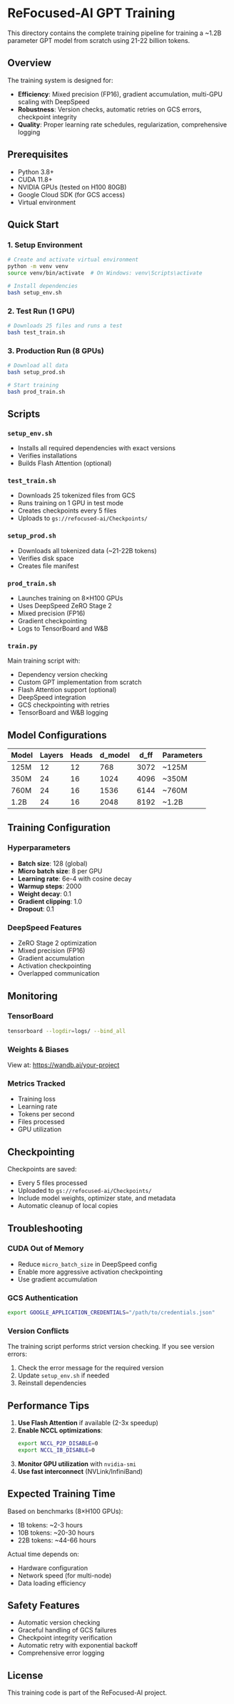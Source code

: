 # ReFocused-AI GPT Training

This directory contains the complete training pipeline for training a ~1.2B parameter GPT model from scratch using 21-22 billion tokens.

## Overview

The training system is designed for:
- **Efficiency**: Mixed precision (FP16), gradient accumulation, multi-GPU scaling with DeepSpeed
- **Robustness**: Version checks, automatic retries on GCS errors, checkpoint integrity
- **Quality**: Proper learning rate schedules, regularization, comprehensive logging

## Prerequisites

- Python 3.8+
- CUDA 11.8+
- NVIDIA GPUs (tested on H100 80GB)
- Google Cloud SDK (for GCS access)
- Virtual environment

## Quick Start

### 1. Setup Environment

```bash
# Create and activate virtual environment
python -m venv venv
source venv/bin/activate  # On Windows: venv\Scripts\activate

# Install dependencies
bash setup_env.sh
```

### 2. Test Run (1 GPU)

```bash
# Downloads 25 files and runs a test
bash test_train.sh
```

### 3. Production Run (8 GPUs)

```bash
# Download all data
bash setup_prod.sh

# Start training
bash prod_train.sh
```

## Scripts

### `setup_env.sh`
- Installs all required dependencies with exact versions
- Verifies installations
- Builds Flash Attention (optional)

### `test_train.sh`
- Downloads 25 tokenized files from GCS
- Runs training on 1 GPU in test mode
- Creates checkpoints every 5 files
- Uploads to `gs://refocused-ai/Checkpoints/`

### `setup_prod.sh`
- Downloads all tokenized data (~21-22B tokens)
- Verifies disk space
- Creates file manifest

### `prod_train.sh`
- Launches training on 8×H100 GPUs
- Uses DeepSpeed ZeRO Stage 2
- Mixed precision (FP16)
- Gradient checkpointing
- Logs to TensorBoard and W&B

### `train.py`
Main training script with:
- Dependency version checking
- Custom GPT implementation from scratch
- Flash Attention support (optional)
- DeepSpeed integration
- GCS checkpointing with retries
- TensorBoard and W&B logging

## Model Configurations

| Model | Layers | Heads | d_model | d_ff | Parameters |
|-------|--------|-------|---------|------|------------|
| 125M  | 12     | 12    | 768     | 3072 | ~125M      |
| 350M  | 24     | 16    | 1024    | 4096 | ~350M      |
| 760M  | 24     | 16    | 1536    | 6144 | ~760M      |
| 1.2B  | 24     | 16    | 2048    | 8192 | ~1.2B      |

## Training Configuration

### Hyperparameters
- **Batch size**: 128 (global)
- **Micro batch size**: 8 per GPU
- **Learning rate**: 6e-4 with cosine decay
- **Warmup steps**: 2000
- **Weight decay**: 0.1
- **Gradient clipping**: 1.0
- **Dropout**: 0.1

### DeepSpeed Features
- ZeRO Stage 2 optimization
- Mixed precision (FP16)
- Gradient accumulation
- Activation checkpointing
- Overlapped communication

## Monitoring

### TensorBoard
```bash
tensorboard --logdir=logs/ --bind_all
```

### Weights & Biases
View at: https://wandb.ai/your-project

### Metrics Tracked
- Training loss
- Learning rate
- Tokens per second
- Files processed
- GPU utilization

## Checkpointing

Checkpoints are saved:
- Every 5 files processed
- Uploaded to `gs://refocused-ai/Checkpoints/`
- Include model weights, optimizer state, and metadata
- Automatic cleanup of local copies

## Troubleshooting

### CUDA Out of Memory
- Reduce `micro_batch_size` in DeepSpeed config
- Enable more aggressive activation checkpointing
- Use gradient accumulation

### GCS Authentication
```bash
export GOOGLE_APPLICATION_CREDENTIALS="/path/to/credentials.json"
```

### Version Conflicts
The training script performs strict version checking. If you see version errors:
1. Check the error message for the required version
2. Update `setup_env.sh` if needed
3. Reinstall dependencies

## Performance Tips

1. **Use Flash Attention** if available (2-3x speedup)
2. **Enable NCCL optimizations**:
   ```bash
   export NCCL_P2P_DISABLE=0
   export NCCL_IB_DISABLE=0
   ```
3. **Monitor GPU utilization** with `nvidia-smi`
4. **Use fast interconnect** (NVLink/InfiniBand)

## Expected Training Time

Based on benchmarks (8×H100 GPUs):
- 1B tokens: ~2-3 hours
- 10B tokens: ~20-30 hours  
- 22B tokens: ~44-66 hours

Actual time depends on:
- Hardware configuration
- Network speed (for multi-node)
- Data loading efficiency

## Safety Features

- Automatic version checking
- Graceful handling of GCS failures
- Checkpoint integrity verification
- Automatic retry with exponential backoff
- Comprehensive error logging

## License

This training code is part of the ReFocused-AI project. 